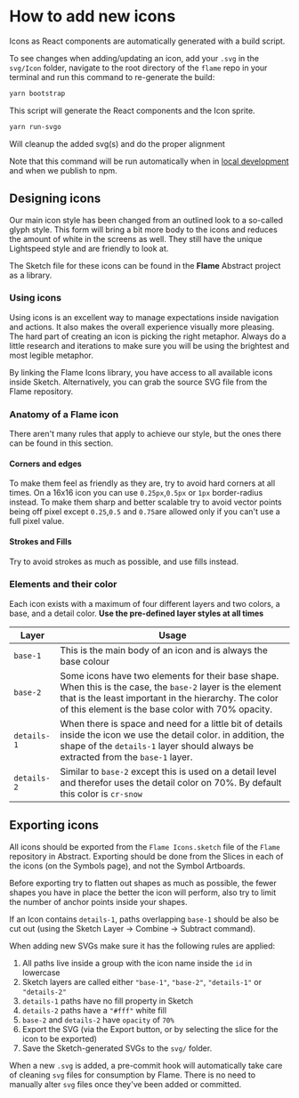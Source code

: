 # How to add new icons

Icons as React components are automatically generated with a build script.

To see changes when adding/updating an icon, add your `.svg` in the `svg/Icon` folder,
navigate to the root directory of the `flame` repo in your terminal and run this command to re-generate the build:

```sh
yarn bootstrap
```

This script will generate the React components and the Icon sprite.

```sh
yarn run-svgo
```

Will cleanup the added svg(s) and do the proper alignment

Note that this command will be run automatically when in [local development](https://github.com/lightspeed/flame/blob/master/.github/CONTRIBUTING.md#launch-storybook-for-local-development) and when we publish to npm.

## Designing icons

Our main icon style has been changed from an outlined look to a so-called glyph style. This form will bring a bit more body to the icons and reduces the amount of white in the screens as well. They still have the unique Lightspeed style and are friendly to look at.

The Sketch file for these icons can be found in the **Flame** Abstract project as a library.

### Using icons

Using icons is an excellent way to manage expectations inside navigation and actions. It also makes the overall experience visually more pleasing. The hard part of creating an icon is picking the right metaphor. Always do a little research and iterations to make sure you will be using the brightest and most legible metaphor.

By linking the Flame Icons library, you have access to all available icons inside Sketch. Alternatively, you can grab the source SVG file from the Flame repository.

### Anatomy of a Flame icon

There aren't many rules that apply to achieve our style, but the ones there can be found in this section.

#### Corners and edges

To make them feel as friendly as they are, try to avoid hard corners at all times. On a 16x16 icon you can use `0.25px`,`0.5px` or `1px` border-radius instead. To make them sharp and better scalable try to avoid vector points being off pixel except `0.25`,`0.5` and `0.75`are allowed only if you can't use a full pixel value.

#### Strokes and Fills

Try to avoid strokes as much as possible, and use fills instead.

### Elements and their color

Each icon exists with a maximum of four different layers and two colors, a base, and a detail color. **Use the pre-defined layer styles at all times**

| Layer       | Usage                                                                                                                                                                                                                   |
| ----------- | ----------------------------------------------------------------------------------------------------------------------------------------------------------------------------------------------------------------------- |
| `base-1`    | This is the main body of an icon and is always the base colour                                                                                                                                                          |
| `base-2`    | Some icons have two elements for their base shape. When this is the case, the `base-2` layer is the element that is the least important in the hierarchy. The color of this element is the base color with 70% opacity. |
| `details-1` | When there is space and need for a little bit of details inside the icon we use the detail color. in addition, the shape of the `details-1` layer should always be extracted from the `base-1` layer.                   |
| `details-2` | Similar to `base-2` except this is used on a detail level and therefor uses the detail color on 70%. By default this color is `cr-snow`                                                                                 |

## Exporting icons

All icons should be exported from the `Flame Icons.sketch` file of the `Flame` repository in Abstract. Exporting should be done from the Slices in each of the icons (on the Symbols page), and not the Symbol Artboards.

Before exporting try to flatten out shapes as much as possible, the fewer shapes you have in place the better the icon will perform, also try to limit the number of anchor points inside your shapes.

If an Icon contains `details-1`, paths overlapping `base-1` should be also be cut out (using the Sketch Layer -> Combine -> Subtract command).

When adding new SVGs make sure it has the following rules are applied:

1. All paths live inside a group with the icon name inside the `id` in lowercase
2. Sketch layers are called either `"base-1"`, `"base-2"`, `"details-1"` or `"details-2"`
3. `details-1` paths have no fill property in Sketch
4. `details-2` paths have a `"#fff"` white fill
5. `base-2` and `details-2` have `opacity` of `70%`
6. Export the SVG (via the Export button, or by selecting the slice for the icon to be exported)
7. Save the Sketch-generated SVGs to the `svg/` folder.

When a new `.svg` is added, a pre-commit hook will automatically take care of cleaning `svg` files for consumption by Flame. There is no need to manually alter `svg` files once they've been added or committed.

